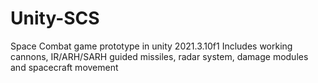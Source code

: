 # Unity-SCS
Space Combat game prototype in unity 2021.3.10f1
Includes working cannons, IR/ARH/SARH guided missiles, radar system, damage modules and spacecraft movement

